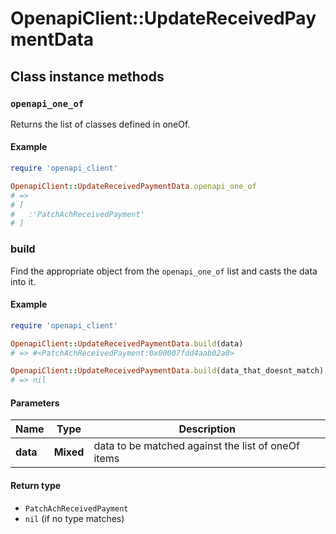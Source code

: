 # OpenapiClient::UpdateReceivedPaymentData

## Class instance methods

### `openapi_one_of`

Returns the list of classes defined in oneOf.

#### Example

```ruby
require 'openapi_client'

OpenapiClient::UpdateReceivedPaymentData.openapi_one_of
# =>
# [
#   :'PatchAchReceivedPayment'
# ]
```

### build

Find the appropriate object from the `openapi_one_of` list and casts the data into it.

#### Example

```ruby
require 'openapi_client'

OpenapiClient::UpdateReceivedPaymentData.build(data)
# => #<PatchAchReceivedPayment:0x00007fdd4aab02a0>

OpenapiClient::UpdateReceivedPaymentData.build(data_that_doesnt_match)
# => nil
```

#### Parameters

| Name | Type | Description |
| ---- | ---- | ----------- |
| **data** | **Mixed** | data to be matched against the list of oneOf items |

#### Return type

- `PatchAchReceivedPayment`
- `nil` (if no type matches)


